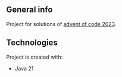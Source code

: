 ## General info
Project for solutions of [advent of code 2023](https://adventofcode.com/2023/).

## Technologies
Project is created with:
* Java 21
